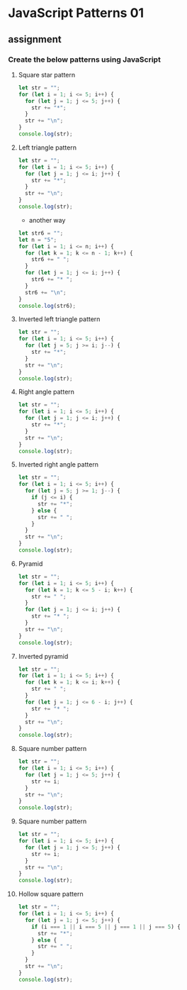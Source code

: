 # JavaScript Patterns 01

## assignment

### Create the below patterns using JavaScript

1.  Square star pattern

    ```js
    let str = "";
    for (let i = 1; i <= 5; i++) {
      for (let j = 1; j <= 5; j++) {
        str += "*";
      }
      str += "\n";
    }
    console.log(str);
    ```

2.  Left triangle pattern

    ```js
    let str = "";
    for (let i = 1; i <= 5; i++) {
      for (let j = 1; j <= i; j++) {
        str += "*";
      }
      str += "\n";
    }
    console.log(str);
    ```

    - another way

    ```js
    let str6 = "";
    let n = "5";
    for (let i = 1; i <= n; i++) {
      for (let k = 1; k <= n - 1; k++) {
        str6 += " ";
      }
      for (let j = 1; j <= i; j++) {
        str6 += "* ";
      }
      str6 += "\n";
    }
    console.log(str6);
    ```

3.  Inverted left triangle pattern

    ```js
    let str = "";
    for (let i = 1; i <= 5; i++) {
      for (let j = 5; j >= i; j--) {
        str += "*";
      }
      str += "\n";
    }
    console.log(str);
    ```

4.  Right angle pattern

    ```js
    let str = "";
    for (let i = 1; i <= 5; i++) {
      for (let j = 1; j <= i; j++) {
        str += "*";
      }
      str += "\n";
    }
    console.log(str);
    ```

5.  Inverted right angle pattern

    ```js
    let str = "";
    for (let i = 1; i <= 5; i++) {
      for (let j = 5; j >= 1; j--) {
        if (j <= i) {
          str += "*";
        } else {
          str += " ";
        }
      }
      str += "\n";
    }
    console.log(str);
    ```

6.  Pyramid

    ```js
    let str = "";
    for (let i = 1; i <= 5; i++) {
      for (let k = 1; k <= 5 - i; k++) {
        str += " ";
      }
      for (let j = 1; j <= i; j++) {
        str += "* ";
      }
      str += "\n";
    }
    console.log(str);
    ```

7.  Inverted pyramid

    ```js
    let str = "";
    for (let i = 1; i <= 5; i++) {
      for (let k = 1; k <= i; k++) {
        str += " ";
      }
      for (let j = 1; j <= 6 - i; j++) {
        str += "* ";
      }
      str += "\n";
    }
    console.log(str);
    ```

8.  Square number pattern

    ```js
    let str = "";
    for (let i = 1; i <= 5; i++) {
      for (let j = 1; j <= 5; j++) {
        str += i;
      }
      str += "\n";
    }
    console.log(str);
    ```

9.  Square number pattern

    ```js
    let str = "";
    for (let i = 1; i <= 5; i++) {
      for (let j = 1; j <= 5; j++) {
        str += i;
      }
      str += "\n";
    }
    console.log(str);
    ```

10. Hollow square pattern

    ```js
    let str = "";
    for (let i = 1; i <= 5; i++) {
      for (let j = 1; j <= 5; j++) {
        if (i === 1 || i === 5 || j === 1 || j === 5) {
          str += "*";
        } else {
          str += " ";
        }
      }
      str += "\n";
    }
    console.log(str);
    ```
